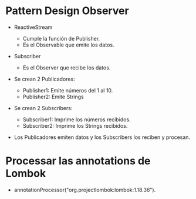 # Pattern Design Observer
- ReactiveStream 
  - Cumple la función de Publisher.
  - Es el Observable que emite los datos. 
- Subscriber
  - Es el Observer que recibe los datos.

- Se crean 2 Publicadores:
  - Publisher1: Emite números del 1 al 10.
  - Publisher2: Emite Strings

- Se crean 2 Subscribers:
  - Subscriber1: Imprime los números recibidos.
  - Subscriber2: Imprime los Strings recibidos.

- Los Publicadores emiten datos y los Subscribers los reciben y procesan.
  

# Processar las annotations de Lombok
- annotationProcessor("org.projectlombok:lombok:1.18.36").
